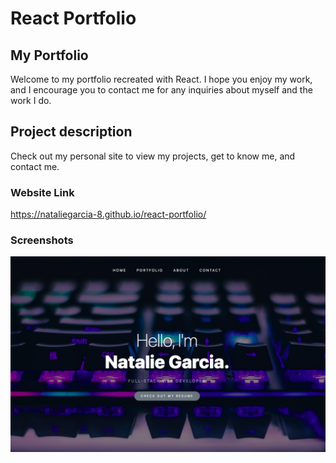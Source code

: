 # React Portfolio
## My Portfolio
Welcome to my portfolio recreated with React. I hope you enjoy my work, and I encourage you to contact me for any inquiries about myself and the work I do.

## Project description

Check out my personal site to view my projects, get to know me, and contact me. 

### Website Link

https://nataliegarcia-8.github.io/react-portfolio/

### Screenshots

![mainpage](public/images/mysite.png)